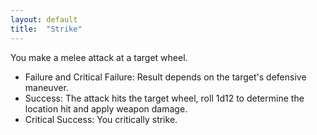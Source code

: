 ```yaml
---
layout: default
title:  "Strike"
---
```

You make a melee attack at a target wheel.
* Failure and Critical Failure: Result depends on the target's defensive maneuver.
* Success: The attack hits the target wheel, roll 1d12 to determine the location hit and apply weapon damage.
* Critical Success: You critically strike. 

